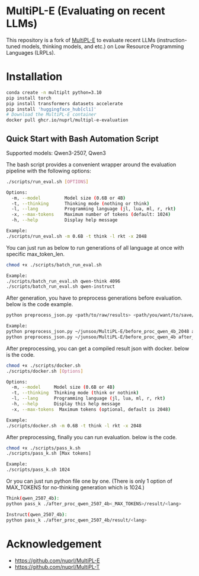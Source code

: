 # MultiPL-E (Evaluating on recent LLMs)

This repository is a fork of [MultiPL-E](https://github.com/nuprl/MultiPL-E) to evaluate recent LLMs (instruction-tuned models, thinking models, and etc.) on Low Resource Programming Languages (LRPLs).

# Installation

```bash
conda create -n multiplt python=3.10
pip install torch
pip install transformers datasets accelerate
pip install 'huggingface_hub[cli]'
# Download the MultiPL-E container
docker pull ghcr.io/nuprl/multipl-e-evaluation
```

## Quick Start with Bash Automation Script

Supported models: Qwen3-2507, Qwen3

The bash script provides a convenient wrapper around the evaluation pipeline with the following options:

```bash
./scripts/run_eval.sh [OPTIONS]

Options:
  -m, --model         Model size (0.6B or 4B)
  -t, --thinking      Thinking mode (nothing or think)
  -l, --lang          Programming language (jl, lua, ml, r, rkt)
  -x, --max-tokens    Maximum number of tokens (default: 1024)
  -h, --help          Display help message

Example:
./scripts/run_eval.sh -m 0.6B -t think -l rkt -x 2048

```

You can just run as below to run generations of all language at once with specific max_token_len.

```bash
chmod +x ./scripts/batch_run_eval.sh

Example:
./scripts/batch_run_eval.sh qwen-think 4096
./scripts/batch_run_eval.sh qwen-instruct

```

After generation, you have to preprocess generations before evaluation. below is the code example.

```bash
python preprocess_json.py <path/to/raw/results> <path/you/want/to/save/results>

Example:
python preprocess_json.py ~/junsoo/MultiPL-E/before_proc_qwen_4b_2048 after_proc_qwen_4b_2048
python preprocess_json.py ~/junsoo/MultiPL-E/before_proc_qwen_4b after_proc_qwen_4b

```

After preprocessing, you can get a compiled result json with docker.
below is the code.

```bash
chmod +x ./scripts/docker.sh
./scripts/docker.sh [Options]

Options:
  -m, --model     Model size (0.6B or 4B)
  -t, --thinking  Thinking mode (think or nothink)
  -l, --lang      Programming language (jl, lua, ml, r, rkt)
  -h, --help      Display this help message
  -x, --max-tokens  Maximum tokens (optional, default is 2048)

Example:
./scripts/docker.sh -m 0.6B -t think -l rkt -x 2048

```

After preprocessing, finally you can run evaluation. below is the code.
```bash
chmod +x ./scripts/pass_k.sh
./scripts/pass_k.sh [Max tokens]

Example:
./scripts/pass_k.sh 1024

```

Or you can just run python file one by one.
(There is only 1 option of MAX_TOKENS for no-thinking generation which is 1024.)

```bash
Think(qwen_2507_4b):
python pass_k ./after_proc_qwen_2507_4b<_MAX_TOKENS>/result/<lang>

Instruct(qwen_2507_4b):
python pass_k ./after_proc_qwen_2507_4b/result/<lang>
```


# Acknowledgement 

- https://github.com/nuprl/MultiPL-E
- https://github.com/nuprl/MultiPL-T
